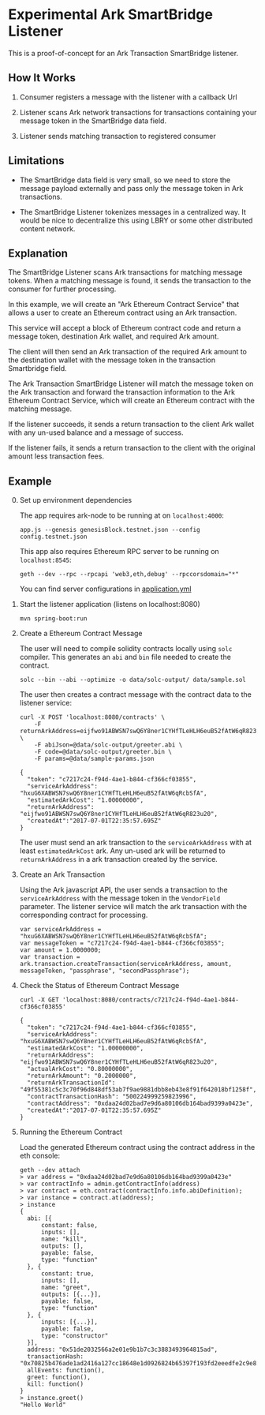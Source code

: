 # Experimental Ark SmartBridge Listener

This is a proof-of-concept for an Ark Transaction SmartBridge listener. 


## How It Works

1. Consumer registers a message with the listener with a callback Url

2. Listener scans Ark network transactions for transactions containing your message token
   in the SmartBridge data field.
   
3. Listener sends matching transaction to registered consumer

  
## Limitations

- The SmartBridge data field is very small, so we need to store the message payload
  externally and pass only the message token in Ark transactions. 
  
- The SmartBridge Listener tokenizes messages in a centralized way. It would be nice to
  decentralize this using LBRY or some other distributed content network.
  

## Explanation

The SmartBridge Listener scans Ark transactions for matching message tokens. When a matching
message is found, it sends the transaction to the consumer for further processing.

In this example, we will create an "Ark Ethereum Contract Service" that allows a user to
create an Ethereum contract using an Ark transaction.

This service will accept a block of Ethereum contract code and return a message token,
destination Ark wallet, and required Ark amount.

The client will then send an Ark transaction of the required Ark amount to the destination wallet with the message token
in the transaction Smartbridge field.

The Ark Transaction SmartBridge Listener will match the message token on the Ark transaction
and forward the transaction information to the Ark Ethereum Contract Service, which will
create an Ethereum contract with the matching message.

If the listener succeeds, it sends a return transaction to the client Ark wallet with any
un-used balance and a message of success. 

If the listener fails, it sends a return transaction to the client with 
the original amount less transaction fees.


## Example

0. Set up environment dependencies

    The app requires ark-node to be running at on `localhost:4000`:

    ```
    app.js --genesis genesisBlock.testnet.json --config config.testnet.json
    ```
    
    This app also requires Ethereum RPC server to be running on `localhost:8545`:
    
    ```
    geth --dev --rpc --rpcapi 'web3,eth,debug' --rpccorsdomain="*"
    ```
    
    You can find server configurations in [application.yml](src/main/resources/application.yml)
   
   
1. Start the listener application (listens on localhost:8080)

    ```
    mvn spring-boot:run 
    ```

2. Create a Ethereum Contract Message

    The user will need to compile solidity contracts locally using `solc` compiler.
    This generates an `abi` and `bin` file needed to create the contract.
    
    ```
    solc --bin --abi --optimize -o data/solc-output/ data/sample.sol
    ```
    
    The user then creates a contract message with the contract data to the listener service:
    
    ```
    curl -X POST 'localhost:8080/contracts' \
        -F returnArkAddress=eijfwo91ABWSN7swQ6Y8ner1CYHfTLeHLH6euB52fAtW6qR823u20 \
        -F abiJson=@data/solc-output/greeter.abi \
        -F code=@data/solc-output/greeter.bin \
        -F params=@data/sample-params.json
    ```
    
    ```
    {
      "token": "c7217c24-f94d-4ae1-b844-cf366cf03855",
      "serviceArkAddress": "hxuG6XABWSN7swQ6Y8ner1CYHfTLeHLH6euB52fAtW6qRcbSfA", 
      "estimatedArkCost": "1.00000000",
      "returnArkAddress": "eijfwo91ABWSN7swQ6Y8ner1CYHfTLeHLH6euB52fAtW6qR823u20",
      "createdAt":"2017-07-01T22:35:57.695Z"
    }
    ```
    
    The user must send an ark transaction to the `serviceArkAddress` with at least `estimatedArkCost` ark.
    Any un-used ark will be returned to `returnArkAddress` in a ark transaction created by the service.
    

3. Create an Ark Transaction

    Using the Ark javascript API, the user sends a transaction to the `serviceArkAddress` with the
    message token in the `VendorField` parameter. The listener service will match the ark transaction
    with the corresponding contract for processing.
    
    ```
    var serviceArkAddress = "hxuG6XABWSN7swQ6Y8ner1CYHfTLeHLH6euB52fAtW6qRcbSfA";
    var messageToken = "c7217c24-f94d-4ae1-b844-cf366cf03855";
    var amount = 1.0000000;
    var transaction = ark.transaction.createTransaction(serviceArkAddress, amount, messageToken, "passphrase", "secondPassphrase");
    ```


4. Check the Status of Ethereum Contract Message

    ```
    curl -X GET 'localhost:8080/contracts/c7217c24-f94d-4ae1-b844-cf366cf03855'
    ```
    
    ```
    {
      "token": "c7217c24-f94d-4ae1-b844-cf366cf03855",
      "serviceArkAddress": "hxuG6XABWSN7swQ6Y8ner1CYHfTLeHLH6euB52fAtW6qRcbSfA", 
      "estimatedArkCost": "1.00000000",
      "returnArkAddress": "eijfwo91ABWSN7swQ6Y8ner1CYHfTLeHLH6euB52fAtW6qR823u20", 
      "actualArkCost": "0.80000000",
      "returnArkAmount": "0.2000000",
      "returnArkTransactionId": "49f55381c5c3c70f96d848df53ab7f9ae9881dbb8eb43e8f91f642018bf1258f",
      "contractTransactionHash": "500224999259823996",
      "contractAddress": "0xdaa24d02bad7e9d6a80106db164bad9399a0423e",
      "createdAt":"2017-07-01T22:35:57.695Z"
    }
    ```

5. Running the Ethereum Contract

    Load the generated Ethereum contract using the contract address in the eth console:
    
    ```
    geth --dev attach
    > var address = "0xdaa24d02bad7e9d6a80106db164bad9399a0423e"
    > var contractInfo = admin.getContractInfo(address)
    > var contract = eth.contract(contractInfo.info.abiDefinition);
    > var instance = contract.at(address);
    > instance
    {
      abi: [{
          constant: false,
          inputs: [],
          name: "kill",
          outputs: [],
          payable: false,
          type: "function"
      }, {
          constant: true,
          inputs: [],
          name: "greet",
          outputs: [{...}],
          payable: false,
          type: "function"
      }, {
          inputs: [{...}],
          payable: false,
          type: "constructor"
      }],
      address: "0x51de2032566a2e01e9b1b7c3c3883493964815ad",
      transactionHash: "0x70825b476ade1ad2416a127cc18648e1d0926824b65397f193fd2eeedfe2c9e8",
      allEvents: function(),
      greet: function(),
      kill: function()
    }
    > instance.greet()
    "Hello World"
    ```
